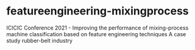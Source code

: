 # featureengineering-mixingprocess
ICICIC Conference 2021 - Improving the performance of mixing-process machine classification based on feature engineering techniques A case study rubber-belt industry
